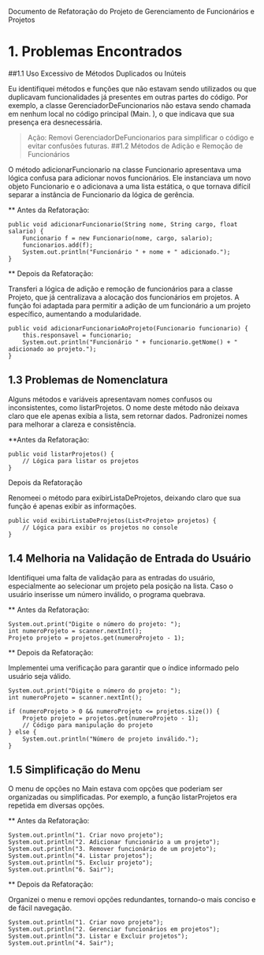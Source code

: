 Documento de Refatoração do Projeto de Gerenciamento de Funcionários e Projetos
# 1. Problemas Encontrados

##1.1 Uso Excessivo de Métodos Duplicados ou Inúteis

Eu identifiquei métodos e funções que não estavam sendo utilizados ou que duplicavam funcionalidades já presentes em outras partes do código. Por exemplo, a classe GerenciadorDeFuncionarios não estava sendo chamada em nenhum local no código principal (Main.  ), o que indicava que sua presença era desnecessária.

> Ação: Removi GerenciadorDeFuncionarios para simplificar o código e evitar confusões futuras.
##1.2 Métodos de Adição e Remoção de Funcionários

O método adicionarFuncionario na classe Funcionario apresentava uma lógica confusa para adicionar novos funcionários. Ele instanciava um novo objeto Funcionario e o adicionava a uma lista estática, o que tornava difícil separar a instância de Funcionario da lógica de gerência.

** Antes da Refatoração:
 
```
public void adicionarFuncionario(String nome, String cargo, float salario) {
    Funcionario f = new Funcionario(nome, cargo, salario);
    funcionarios.add(f);
    System.out.println("Funcionário " + nome + " adicionado.");
}
```

** Depois da Refatoração:

Transferi a lógica de adição e remoção de funcionários para a classe Projeto, que já centralizava a alocação dos funcionários em projetos. A função foi adaptada para permitir a adição de um funcionário a um projeto específico, aumentando a modularidade.
  
 
```
public void adicionarFuncionarioAoProjeto(Funcionario funcionario) {
    this.responsavel = funcionario;
    System.out.println("Funcionário " + funcionario.getNome() + " adicionado ao projeto.");
}
```

## 1.3 Problemas de Nomenclatura

Alguns métodos e variáveis apresentavam nomes confusos ou inconsistentes, como listarProjetos. O nome deste método não deixava claro que ele apenas exibia a lista, sem retornar dados. Padronizei nomes para melhorar a clareza e consistência.

  **Antes da Refatoração:
  
 
```
public void listarProjetos() {
    // Lógica para listar os projetos
}
```

Depois da Refatoração

Renomeei o método para exibirListaDeProjetos, deixando claro que sua função é apenas exibir as informações.
  
 
```
public void exibirListaDeProjetos(List<Projeto> projetos) {
    // Lógica para exibir os projetos no console
}
```

## 1.4 Melhoria na Validação de Entrada do Usuário

Identifiquei uma falta de validação para as entradas do usuário, especialmente ao selecionar um projeto pela posição na lista. Caso o usuário inserisse um número inválido, o programa quebrava.

  ** Antes da Refatoração:
  
 
```
System.out.print("Digite o número do projeto: ");
int numeroProjeto = scanner.nextInt();
Projeto projeto = projetos.get(numeroProjeto - 1);
```

  ** Depois da Refatoração:

 Implementei uma verificação para garantir que o índice informado pelo usuário seja válido.

  
 
```
System.out.print("Digite o número do projeto: ");
int numeroProjeto = scanner.nextInt();

if (numeroProjeto > 0 && numeroProjeto <= projetos.size()) {
    Projeto projeto = projetos.get(numeroProjeto - 1);
    // Código para manipulação do projeto
} else {
    System.out.println("Número de projeto inválido.");
}
```

## 1.5 Simplificação do Menu

O menu de opções no Main estava com opções que poderiam ser organizadas ou simplificadas. Por exemplo, a função listarProjetos era repetida em diversas opções.

  ** Antes da Refatoração:
  
 
```
System.out.println("1. Criar novo projeto");
System.out.println("2. Adicionar funcionário a um projeto");
System.out.println("3. Remover funcionário de um projeto");
System.out.println("4. Listar projetos");
System.out.println("5. Excluir projeto");
System.out.println("6. Sair");
```

  ** Depois da Refatoração:

Organizei o menu e removi opções redundantes, tornando-o mais conciso e de fácil navegação.
  
 
```
System.out.println("1. Criar novo projeto");
System.out.println("2. Gerenciar funcionários em projetos");
System.out.println("3. Listar e Excluir projetos");
System.out.println("4. Sair");
```
